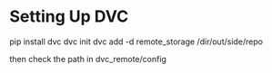 # Setting Up DVC

pip install dvc
dvc init
dvc add -d remote_storage /dir/out/side/repo

then check the path in dvc_remote/config